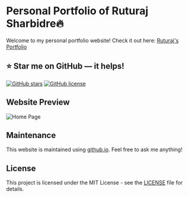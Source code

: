 # Personal Portfolio of Ruturaj Sharbidre🔥

Welcome to my personal portfolio website! Check it out here: [Ruturaj's Portfolio]([https://ruturajs.github.io/](https://ruturajs.github.io/ruturaj_resume/portfolio.html))

## ⭐ Star me on GitHub — it helps!

[![GitHub stars](https://img.shields.io/github/stars/ruturajs/portfolio.svg?style=social&label=Star)](https://ruturajs.github.io/ruturaj_resume/portfolio.html)
[![GitHub license](https://img.shields.io/github/license/ruturajs/portfolio.svg)](https://github.com/ruturajs/ruturaj_resume/blob/main/LICENSE)

## Website Preview

![Home Page](https://ruturajs.github.io/ruturaj_resume/file/home.png)

## Maintenance

This website is maintained using [github.io](https://github.io). Feel free to ask me anything!

## License

This project is licensed under the MIT License - see the [LICENSE](https://ruturajs.github.io/ruturaj_resume/portfolio.html) file for details.

